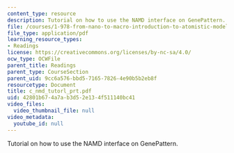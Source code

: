 ```yaml
---
content_type: resource
description: Tutorial on how to use the NAMD interface on GenePattern.
file: /courses/1-978-from-nano-to-macro-introduction-to-atomistic-modeling-techniques-january-iap-2007/42801b674a7ab3d52e134f511140bc41_c_nmd_tutorl_prt.pdf
file_type: application/pdf
learning_resource_types:
- Readings
license: https://creativecommons.org/licenses/by-nc-sa/4.0/
ocw_type: OCWFile
parent_title: Readings
parent_type: CourseSection
parent_uid: 9cc6a576-bbd5-7165-7826-4e90b5b2eb8f
resourcetype: Document
title: c_nmd_tutorl_prt.pdf
uid: 42801b67-4a7a-b3d5-2e13-4f511140bc41
video_files:
  video_thumbnail_file: null
video_metadata:
  youtube_id: null
---
```

Tutorial on how to use the NAMD interface on GenePattern.
